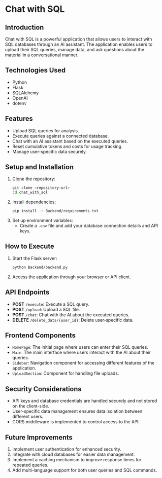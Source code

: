 # Chat with SQL

## Introduction
Chat with SQL is a powerful application that allows users to interact with SQL databases through an AI assistant. The application enables users to upload their SQL queries, manage data, and ask questions about the material in a conversational manner.

## Technologies Used
- Python
- Flask
- SQLAlchemy
- OpenAI
- dotenv

## Features
- Upload SQL queries for analysis.
- Execute queries against a connected database.
- Chat with an AI assistant based on the executed queries.
- Reset cumulative tokens and costs for usage tracking.
- Manage user-specific data securely.

## Setup and Installation
1. Clone the repository:
   ```bash
   git clone <repository-url>
   cd chat_with_sql
   ```
2. Install dependencies:
   ```bash
   pip install -r Backend/requirements.txt
   ```
3. Set up environment variables:
   - Create a `.env` file and add your database connection details and API keys.

## How to Execute
1. Start the Flask server:
   ```bash
   python Backend/backend.py
   ```
2. Access the application through your browser or API client.

## API Endpoints
- **POST** `/execute`: Execute a SQL query.
- **POST** `/upload`: Upload a SQL file.
- **POST** `/chat`: Chat with the AI about the executed queries.
- **DELETE** `/delete_data/{user_id}`: Delete user-specific data.

## Frontend Components
- `HomePage`: The initial page where users can enter their SQL queries.
- `Main`: The main interface where users interact with the AI about their queries.
- `Sidebar`: Navigation component for accessing different features of the application.
- `UploadSection`: Component for handling file uploads.

## Security Considerations
- API keys and database credentials are handled securely and not stored on the client-side.
- User-specific data management ensures data isolation between different users.
- CORS middleware is implemented to control access to the API.

## Future Improvements
1. Implement user authentication for enhanced security.
2. Integrate with cloud databases for easier data management.
3. Implement a caching mechanism to improve response times for repeated queries.
4. Add multi-language support for both user queries and SQL commands.
